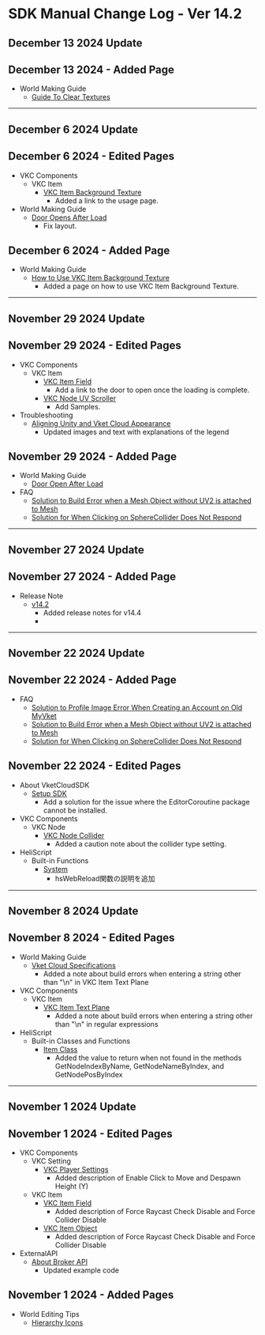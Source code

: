 # SDK Manual Change Log - Ver 14.2

## December 13 2024 Update

## December 13 2024 -  Added Page

- World Making Guide
    - [Guide To Clear Textures](https://vrhikky.github.io/VketCloudSDK_Documents/14.2/en/WorldMakingGuide/GuideToClearTextures.html)

---

## December 6 2024 Update

## December 6 2024 - Edited Pages

- VKC Components
    - VKC Item
        - [VKC Item Background Texture](https://vrhikky.github.io/VketCloudSDK_Documents/14.2/en/VKCComponents/VKCItemBackgroundTexture.html)
            - Added a link to the usage page.
- World Making Guide
    - [Door Opens After Load](https://vrhikky.github.io/VketCloudSDK_Documents/14.2/en/WorldMakingGuide/DoorOpensAfterLoad.html)
        - Fix layout.

## December 6 2024 - Added Page

- World Making Guide
    - [How to Use VKC Item Background Texture](https://vrhikky.github.io/VketCloudSDK_Documents/14.2/en/WorldMakingGuide/BackgroundTexture.html)
        - Added a page on how to use VKC Item Background Texture.

---

## November 29 2024 Update

## November 29 2024 - Edited Pages

- VKC Components
    - VKC Item
        - [VKC Item Field](https://vrhikky.github.io/VketCloudSDK_Documents/14.2/en/VKCComponents/VKCItemField.html)
            - Add a link to the door to open once the loading is complete.
        - [VKC Node UV Scroller](https://vrhikky.github.io/VketCloudSDK_Documents/14.2/en/VKCComponents/VKCNodeUVScroller.html)
            - Add Samples.
- Troubleshooting
    - [Aligning Unity and Vket Cloud Appearance](https://vrhikky.github.io/VketCloudSDK_Documents/14.2/en/heoexporter/he_align_unity_to_vketcloud.html)
        - Updated images and text with explanations of the legend

## November 29 2024 -  Added Page

- World Making Guide
    - [Door Open After Load](https://vrhikky.github.io/VketCloudSDK_Documents/14.2/en/WorldMakingGuide/DoorOpensAfterLoad.html)
- FAQ
    - [Solution to Build Error when a Mesh Object without UV2 is attached to Mesh](https://vrhikky.github.io/VketCloudSDK_Documents/14.2/en/FAQ/UV2MeshError.html)
    - [Solution for When Clicking on SphereCollider Does Not Respond](https://vrhikky.github.io/VketCloudSDK_Documents/14.2/en/FAQ/SphereCollider.html)

---

## November 27 2024 Update

## November 27 2024 - Added Page

- Release Note
    - [v14.2](https://vrhikky.github.io/VketCloudSDK_Documents/14.2/en/releasenote/releasenote-14.4.html)
        - Added release notes for v14.4
        - 
---

## November 22 2024 Update

## November 22 2024 -  Added Page

- FAQ
    - [Solution to Profile Image Error When Creating an Account on Old MyVket](https://vrhikky.github.io/VketCloudSDK_Documents/14.2/en/FAQ/ProfileImage.html)
    - [Solution to Build Error when a Mesh Object without UV2 is attached to Mesh](https://vrhikky.github.io/VketCloudSDK_Documents/14.2/en/FAQ/UV2MeshError.html)
    - [Solution for When Clicking on SphereCollider Does Not Respond](https://vrhikky.github.io/VketCloudSDK_Documents/14.2/en/FAQ/SphereCollider.html)

## November 22 2024 - Edited Pages

- About VketCloudSDK
    - [Setup SDK](https://vrhikky.github.io/VketCloudSDK_Documents/14.2/en/AboutVketCloudSDK/SetupSDK_external.html)
        - Add a solution for the issue where the EditorCoroutine package cannot be installed.
- VKC Components
    - VKC Node
        - [VKC Node Collider](https://vrhikky.github.io/VketCloudSDK_Documents/14.2/en/VKCComponents/VKCNodeCollider.html)
            - Added a caution note about the collider type setting.
- HeliScript
    - Built-in Functions
        - [System](https://vrhikky.github.io/VketCloudSDK_Documents/14.2/en/hs/hs_system_function.html)
            - hsWebReload関数の説明を追加

---

## November 8 2024 Update

## November 8 2024 - Edited Pages

- World Making Guide
    - [Vket Cloud Specifications](https://vrhikky.github.io/VketCloudSDK_Documents/14.2/en/WorldMakingGuide/UnityGuidelines.html)
        - Added a note about build errors when entering a string other than "\n" in VKC Item Text Plane
- VKC Components
    - VKC Item
        - [VKC Item Text Plane](https://vrhikky.github.io/VketCloudSDK_Documents/14.2/en/VKCComponents/VKCItemTextPlane.html)
            - Added a note about build errors when entering a string other than "\n" in regular expressions
- HeliScript
    - Built-in Classes and Functions
        - [Item Class](https://vrhikky.github.io/VketCloudSDK_Documents/14.2/en/hs/hs_class_item.html)
            - Added the value to return when not found in the methods GetNodeIndexByName, GetNodeNameByIndex, and GetNodePosByIndex

---

## November 1 2024 Update

## November 1 2024 - Edited Pages

- VKC Components
    - VKC Setting
        - [VKC Player Settings](https://vrhikky.github.io/VketCloudSDK_Documents/14.2/en/VketCloudSettings/PlayerSettings.html)
            - Added description of Enable Click to Move and Despawn Height (Y)
    - VKC Item
        - [VKC Item Field](https://vrhikky.github.io/VketCloudSDK_Documents/14.1/en/VKCComponents/VKCItemField.html)
            - Added description of Force Raycast Check Disable and Force Collider Disable
        - [VKC Item Object](https://vrhikky.github.io/VketCloudSDK_Documents/14.1/en/VKCComponents/VKCItemObject.html)
            - Added description of Force Raycast Check Disable and Force Collider Disable
- ExternalAPI
    - [About Broker API](https://vrhikky.github.io/VketCloudSDK_Documents/14.2/en/ExternalAPI/BrokerAPI.html)
        - Updated example code

## November 1 2024 - Added Pages

- World Editing Tips
    - [Hierarchy Icons
](https://vrhikky.github.io/VketCloudSDK_Documents/14.2/en/WorldEditingTips/HierarchyIcons.html)
